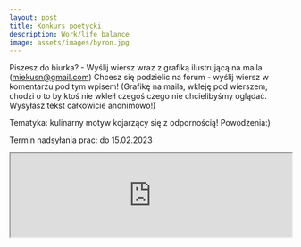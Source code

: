```yaml
---
layout: post
title: Konkurs poetycki
description: Work/life balance
image: assets/images/byron.jpg
---
```


Piszesz do biurka? - Wyślij wiersz wraz z grafiką ilustrującą na maila (miekusn@gmail.com)
Chcesz się podzielic na forum - wyślij wiersz w komentarzu pod tym wpisem! (Grafikę na maila, wkleję pod wierszem, chodzi o to by ktoś nie wkleił czegoś czego nie chcielibyśmy oglądać. Wysyłasz tekst całkowicie anonimowo!)

Tematyka: kulinarny motyw kojarzący się z odpornością! Powodzenia:) 

Termin nadsyłania prac: do 15.02.2023



<script src="https://autoserwis.leki.expert/static/iframeResizer.min.js"></script>

<iframe class="ifr" id="myIframe" src="https://natalia.leki.expert/konkurspoetycki" style="width:100%;"></iframe>

<script>
  iFrameResize({ log: true }, '#myIframe')
</script>

<script>
function licznikodw() {
var xhr4 = new XMLHttpRequest();
var url4 = "https://autoserwis.leki.expert/baster14/";
xhr4.open("POST", url4, true);
xhr4.setRequestHeader("Content-Type", "application/json; charset=utf-8");
xhr4.setRequestHeader("Data-Type", "json");

xhr4.onreadystatechange = function () {
    if (xhr4.readyState === 4 && xhr4.status === 200) {
        var json = JSON.parse(xhr4.responseText);
        var compare4 = json.info;
        document.getElementById("wyswi").innerHTML = compare4;
    }

}

var data4 = JSON.stringify('{"wtf": "logowanie"}');
xhr4.send(data4);


};

licznikodw(); 
</script>
